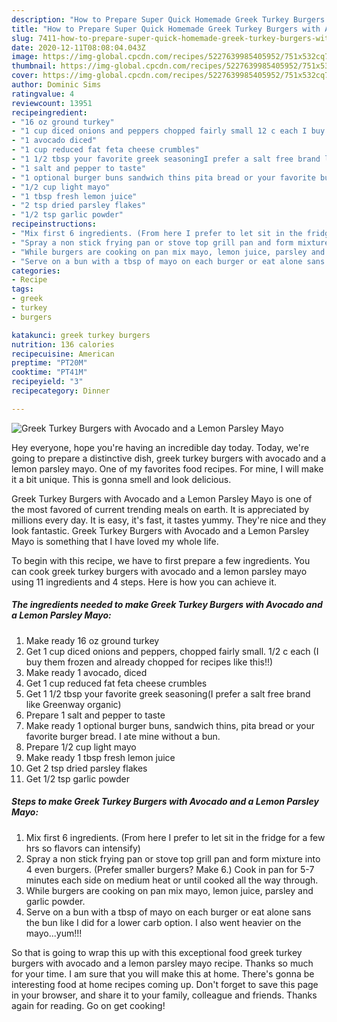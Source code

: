 ```yaml
---
description: "How to Prepare Super Quick Homemade Greek Turkey Burgers with Avocado and a Lemon Parsley Mayo"
title: "How to Prepare Super Quick Homemade Greek Turkey Burgers with Avocado and a Lemon Parsley Mayo"
slug: 7411-how-to-prepare-super-quick-homemade-greek-turkey-burgers-with-avocado-and-a-lemon-parsley-mayo
date: 2020-12-11T08:08:04.043Z
image: https://img-global.cpcdn.com/recipes/5227639985405952/751x532cq70/greek-turkey-burgers-with-avocado-and-a-lemon-parsley-mayo-recipe-main-photo.jpg
thumbnail: https://img-global.cpcdn.com/recipes/5227639985405952/751x532cq70/greek-turkey-burgers-with-avocado-and-a-lemon-parsley-mayo-recipe-main-photo.jpg
cover: https://img-global.cpcdn.com/recipes/5227639985405952/751x532cq70/greek-turkey-burgers-with-avocado-and-a-lemon-parsley-mayo-recipe-main-photo.jpg
author: Dominic Sims
ratingvalue: 4
reviewcount: 13951
recipeingredient:
- "16 oz ground turkey"
- "1 cup diced onions and peppers chopped fairly small 12 c each I buy them frozen and already chopped for recipes like this"
- "1 avocado diced"
- "1 cup reduced fat feta cheese crumbles"
- "1 1/2 tbsp your favorite greek seasoningI prefer a salt free brand like Greenway organic"
- "1 salt and pepper to taste"
- "1 optional burger buns sandwich thins pita bread or your favorite burger bread I ate mine without a bun"
- "1/2 cup light mayo"
- "1 tbsp fresh lemon juice"
- "2 tsp dried parsley flakes"
- "1/2 tsp garlic powder"
recipeinstructions:
- "Mix first 6 ingredients. (From here I prefer to let sit in the fridge for a few hrs so flavors can intensify)"
- "Spray a non stick frying pan or stove top grill pan and form mixture into 4 even burgers. (Prefer smaller burgers? Make 6.) Cook in pan for 5-7 minutes each side on medium heat or until cooked all the way through."
- "While burgers are cooking on pan mix mayo, lemon juice, parsley and garlic powder."
- "Serve on a bun with a tbsp of mayo on each burger or eat alone sans the bun like I did for a lower carb option. I also went heavier on the mayo...yum!!!"
categories:
- Recipe
tags:
- greek
- turkey
- burgers

katakunci: greek turkey burgers 
nutrition: 136 calories
recipecuisine: American
preptime: "PT20M"
cooktime: "PT41M"
recipeyield: "3"
recipecategory: Dinner

---
```



![Greek Turkey Burgers with Avocado and a Lemon Parsley Mayo](https://img-global.cpcdn.com/recipes/5227639985405952/751x532cq70/greek-turkey-burgers-with-avocado-and-a-lemon-parsley-mayo-recipe-main-photo.jpg)

Hey everyone, hope you're having an incredible day today. Today, we're going to prepare a distinctive dish, greek turkey burgers with avocado and a lemon parsley mayo. One of my favorites food recipes. For mine, I will make it a bit unique. This is gonna smell and look delicious.



Greek Turkey Burgers with Avocado and a Lemon Parsley Mayo is one of the most favored of current trending meals on earth. It is appreciated by millions every day. It is easy, it's fast, it tastes yummy. They're nice and they look fantastic. Greek Turkey Burgers with Avocado and a Lemon Parsley Mayo is something that I have loved my whole life.


To begin with this recipe, we have to first prepare a few ingredients. You can cook greek turkey burgers with avocado and a lemon parsley mayo using 11 ingredients and 4 steps. Here is how you can achieve it.

<!--inarticleads1-->

##### The ingredients needed to make Greek Turkey Burgers with Avocado and a Lemon Parsley Mayo:

1. Make ready 16 oz ground turkey
1. Get 1 cup diced onions and peppers, chopped fairly small. 1/2 c each (I buy them frozen and already chopped for recipes like this!!)
1. Make ready 1 avocado, diced
1. Get 1 cup reduced fat feta cheese crumbles
1. Get 1 1/2 tbsp your favorite greek seasoning(I prefer a salt free brand like Greenway organic)
1. Prepare 1 salt and pepper to taste
1. Make ready 1 optional burger buns, sandwich thins, pita bread or your favorite burger bread. I ate mine without a bun.
1. Prepare 1/2 cup light mayo
1. Make ready 1 tbsp fresh lemon juice
1. Get 2 tsp dried parsley flakes
1. Get 1/2 tsp garlic powder




<!--inarticleads2-->

##### Steps to make Greek Turkey Burgers with Avocado and a Lemon Parsley Mayo:

1. Mix first 6 ingredients. (From here I prefer to let sit in the fridge for a few hrs so flavors can intensify)
1. Spray a non stick frying pan or stove top grill pan and form mixture into 4 even burgers. (Prefer smaller burgers? Make 6.) Cook in pan for 5-7 minutes each side on medium heat or until cooked all the way through.
1. While burgers are cooking on pan mix mayo, lemon juice, parsley and garlic powder.
1. Serve on a bun with a tbsp of mayo on each burger or eat alone sans the bun like I did for a lower carb option. I also went heavier on the mayo...yum!!!




So that is going to wrap this up with this exceptional food greek turkey burgers with avocado and a lemon parsley mayo recipe. Thanks so much for your time. I am sure that you will make this at home. There's gonna be interesting food at home recipes coming up. Don't forget to save this page in your browser, and share it to your family, colleague and friends. Thanks again for reading. Go on get cooking!
